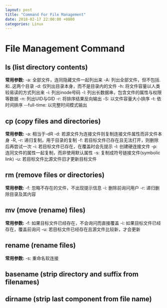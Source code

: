 ```yaml
---
layout: post
title: "Command For File Management"
date: 2018-02-17 22:00:00 +0800
categories: Linux
---
```

# File Management Command
## ls (list directory contents)
**常用参数:**
    -a: 全部文件，连同隐藏文件一起列出来
    -A: 列出全部文件，但不包括.和..这两个目录
    -d: 仅列出目录本身，而不是目录内的文件
    -h: 将文件容量以人类较易读的方式列出来
    -i: 列出inode号码
    -l: 列出长数据串，包含文件的属性与权限等数据
    -n: 列出UID与GID
    -r: 将排序结果反向输出
    -S: 以文件容量大小排序
    -t: 依时间排序
    --full-time: 以完整时间模式输出

## cp (copy files and directories)
**常用参数:**
    -a: 相当于-dR
    -d: 若源文件为连接文件则复制连接文件属性而非文件本身
    -R, -r: 递归复制，用于目录的复制
    -f: 若目标文件已存在且无法打开，则删除后再尝试一次
    -i: 若目标文件已存在，在覆盖时会先提示
    -l: 创建硬连接文件
    -p: 连同文件的属性一起复制，而非使用默认属性
    -s: 复制成符号链接文件(symbolic link)
    -u: 若目标文件比源文件旧才更新目标文件

## rm (remove files or directories)
**常用参数:**
    -f: 忽略不存在的文件，不出现提示信息
    -i: 删除前询问用户
    -r: 递归删除目录及其内容

## mv (move (rename) files)
**常用参数:**
    -f: 如果目标文件已经存在，不会询问而直接覆盖
    -i: 如果目标文件已经存在，覆盖前询问
    -u: 若目标文件已经存在且源文件比较新，才会更新

## rename (rename files)
**常用参数:**
    -s: 重命名软连接

## basename (strip directory and suffix from filenames)

## dirname (strip last component from file name)

